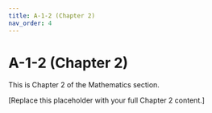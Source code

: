 ```yaml
---
title: A-1-2 (Chapter 2)
nav_order: 4
---
```


# A-1-2 (Chapter 2)

This is Chapter 2 of the Mathematics section.

[Replace this placeholder with your full Chapter 2 content.]
